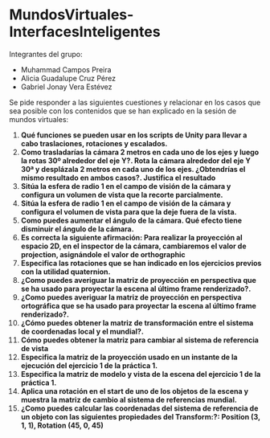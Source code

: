 # MundosVirtuales-InterfacesInteligentes
Integrantes del grupo:
- Muhammad Campos Preira
- Alicia Guadalupe Cruz Pérez
- Gabriel Jonay Vera Estévez

Se pide responder a las siguientes cuestiones y relacionar en los casos que sea posible con los contenidos que se han explicado en la sesión de mundos virtuales:

1. **Qué funciones se pueden usar en los scripts de Unity para llevar a cabo traslaciones, rotaciones y escalados.**
2. **Como trasladarías la cámara 2 metros en cada uno de los ejes y luego la rotas 30º alrededor del eje Y?. Rota la cámara alrededor del eje Y 30ª y desplázala 2 metros en cada uno de los ejes. ¿Obtendrías el mismo resultado en ambos casos?. Justifica el resultado**
3. **Sitúa la esfera de radio 1 en el campo de visión de la cámara y configura un volumen de vista que la recorte parcialmente.**
4. **Sitúa la esfera de radio 1 en el campo de visión de la cámara y configura el volumen de vista para que la deje fuera de la vista.**
5. **Como puedes aumentar el ángulo de la cámara. Qué efecto tiene disminuir el ángulo de la cámara.**
6. **Es correcta la siguiente afirmación: Para realizar la proyección al espacio 2D, en el inspector de la cámara, cambiaremos el valor de projection, asignándole el valor de orthographic**
7. **Especifica las rotaciones que se han indicado en los ejercicios previos con la utilidad quaternion.**
8. **¿Como puedes averiguar la matriz de proyección en perspectiva que se ha usado para proyectar la escena al último frame renderizado?.**
9. **¿Como puedes averiguar la matriz de proyección en perspectiva ortográfica que se ha usado para proyectar la escena al último frame renderizado?.**
10. **¿Cómo puedes obtener la matriz de transformación entre el sistema de coordenadas local y el mundial?.**
11. **Cómo puedes obtener la matriz para cambiar al sistema de referencia de vista**
12. **Especifica la matriz de la proyección usado en un instante de la ejecución del ejercicio 1 de la práctica 1.**
13. **Especifica la matriz de modelo y vista de la escena del ejercicio 1 de la práctica 1.**
14. **Aplica una rotación en el start de uno de los objetos de la escena y muestra la matriz de cambio al sistema de referencias mundial.**
15. **¿Como puedes calcular las coordenadas del sistema de referencia de un objeto con las siguientes propiedades del Transform:?: 
Position (3, 1, 1), Rotation (45, 0, 45)**

